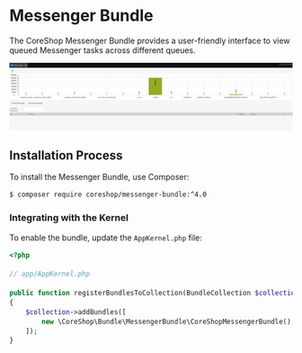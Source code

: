 # Messenger Bundle

The CoreShop Messenger Bundle provides a user-friendly interface to view queued Messenger tasks across different queues.

![Messenger](img/messenger.png)

## Installation Process

To install the Messenger Bundle, use Composer:

```bash
$ composer require coreshop/messenger-bundle:^4.0
```

### Integrating with the Kernel

To enable the bundle, update the `AppKernel.php` file:

```php
<?php

// app/AppKernel.php

public function registerBundlesToCollection(BundleCollection $collection)
{
    $collection->addBundles([
        new \CoreShop\Bundle\MessengerBundle\CoreShopMessengerBundle(),
    ]);
}
```
